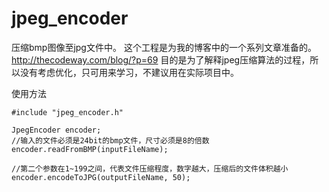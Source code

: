 jpeg_encoder
============

压缩bmp图像至jpg文件中。
这个工程是为我的博客中的一个系列文章准备的。
http://thecodeway.com/blog/?p=69
目的是为了解释jpeg压缩算法的过程，所以没有考虑优化，只可用来学习，不建议用在实际项目中。

使用方法

	#include "jpeg_encoder.h"
	
	JpegEncoder encoder;
	//输入的文件必须是24bit的bmp文件，尺寸必须是8的倍数
	encoder.readFromBMP(inputFileName);
	
	//第二个参数在1~199之间，代表文件压缩程度，数字越大，压缩后的文件体积越小
	encoder.encodeToJPG(outputFileName, 50);
	
